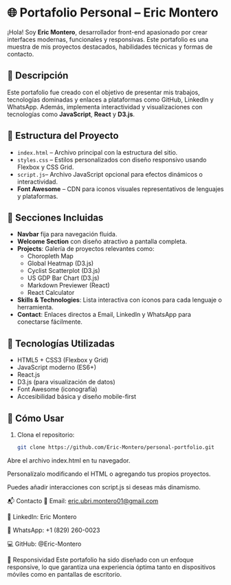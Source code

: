 # 🌐 Portafolio Personal – Eric Montero

¡Hola! Soy **Eric Montero**, desarrollador front-end apasionado por crear interfaces modernas, funcionales y responsivas. Este portafolio es una muestra de mis proyectos destacados, habilidades técnicas y formas de contacto.

## 📌 Descripción

Este portafolio fue creado con el objetivo de presentar mis trabajos, tecnologías dominadas y enlaces a plataformas como GitHub, LinkedIn y WhatsApp. Además, implementa interactividad y visualizaciones con tecnologías como **JavaScript**, **React** y **D3.js**.

## 🧱 Estructura del Proyecto

- `index.html` – Archivo principal con la estructura del sitio.
- `styles.css` – Estilos personalizados con diseño responsivo usando Flexbox y CSS Grid.
- `script.js`– Archivo JavaScript opcional para efectos dinámicos o interactividad.
- **Font Awesome** – CDN para iconos visuales representativos de lenguajes y plataformas.

## 🧩 Secciones Incluidas

- **Navbar** fija para navegación fluida.
- **Welcome Section** con diseño atractivo a pantalla completa.
- **Projects**: Galería de proyectos relevantes como:
  - Choropleth Map
  - Global Heatmap (D3.js)
  - Cyclist Scatterplot (D3.js)
  - US GDP Bar Chart (D3.js)
  - Markdown Previewer (React)
  - React Calculator
- **Skills & Technologies**: Lista interactiva con íconos para cada lenguaje o herramienta.
- **Contact**: Enlaces directos a Email, LinkedIn y WhatsApp para conectarse fácilmente.

## 🚀 Tecnologías Utilizadas

- HTML5 + CSS3 (Flexbox y Grid)
- JavaScript moderno (ES6+)
- React.js
- D3.js (para visualización de datos)
- Font Awesome (iconografía)
- Accesibilidad básica y diseño mobile-first

## 🔧 Cómo Usar

1. Clona el repositorio:
   ```bash
   git clone https://github.com/Eric-Montero/personal-portfolio.git
Abre el archivo index.html en tu navegador.

Personalízalo modificando el HTML o agregando tus propios proyectos.

Puedes añadir interacciones con script.js si deseas más dinamismo.

📬 Contacto
📧 Email: eric.ubri.montero01@gmail.com

💼 LinkedIn: Eric Montero

💬 WhatsApp: +1 (829) 260-0023

💻 GitHub: @Eric-Montero

📱 Responsividad
Este portafolio ha sido diseñado con un enfoque responsive, lo que garantiza una experiencia óptima tanto en dispositivos móviles como en pantallas de escritorio.

